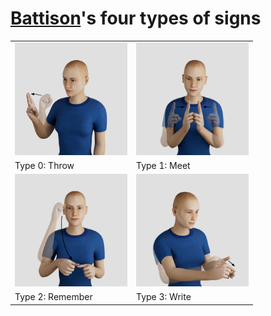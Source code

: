 # [Battison](https://citeseerx.ist.psu.edu/viewdoc/download?doi=10.1.1.582.7797&rep=rep1&type=pdf)'s four types of signs

<table>
  <tr>
    <td><img src="throw.png" alt="Type 0: Throw" width="180px"></td>
    <td><img src="meet.png" alt="Type 1: Meet" width="180px"></td>
   </tr>
  <tr>
    <td>Type 0: Throw</td>
    <td>Type 1: Meet</td>
   </tr>
  <tr>
    <td><img src="remember.png" alt="Type 2: Remember" width="180px"></td>
    <td><img src="write.png" alt="Type 3: Write" width="180px"></td>
   </tr>
  <tr>
    <td>Type 2: Remember</td>
    <td>Type 3: Write</td>
   </tr>
</table>
